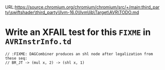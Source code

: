 URL:https://source.chromium.org/chromium/chromium/src/+/main:third_party\swiftshader\third_party\llvm-16.0\llvm\lib\Target\AVR\TODO.md
# Write an XFAIL test for this `FIXME` in `AVRInstrInfo.td`

```
// :FIXME: DAGCombiner produces an shl node after legalization from these seq:
// BR_JT -> (mul x, 2) -> (shl x, 1)
```

